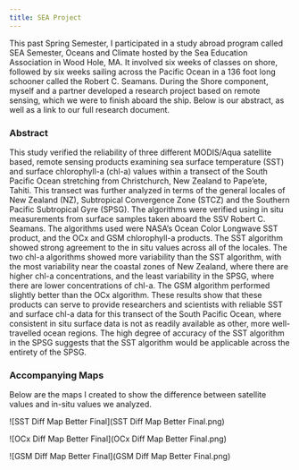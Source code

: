 ```yaml
---
title: SEA Project
---
```


This past Spring Semester, I participated in a study abroad program called SEA Semester, Oceans and Climate hosted by the Sea Education Association in Wood Hole, MA. It involved six weeks of classes on shore, followed by six weeks sailing across the Pacific Ocean in a 136 foot long schooner called the Robert C. Seamans. During the Shore component, myself and a partner developed a research project based on remote sensing, which we were to finish aboard the ship. Below is our abstract, as well as a link to our full research document.

### Abstract

This study verified the reliability of three different MODIS/Aqua satellite based, remote sensing products examining sea surface temperature (SST) and surface chlorophyll-a (chl-a) values within a transect of the South Pacific Ocean stretching from Christchurch, New Zealand to Pape’ete, Tahiti. This transect was further analyzed in terms of the general locales of New Zealand (NZ), Subtropical Convergence Zone (STCZ) and the Southern Pacific Subtropical Gyre (SPSG). The algorithms were verified using in situ measurements from surface samples taken aboard the SSV Robert C. Seamans. The algorithms used were NASA’s Ocean Color Longwave SST product, and the OCx and GSM chlorophyll-a products. The SST algorithm showed strong agreement to the in situ values across all of the locales. The two chl-a algorithms showed more variability than the SST algorithm, with the most variability near the coastal zones of New Zealand, where there are higher chl-a concentrations, and the least variability in the SPSG, where there are lower concentrations of chl-a. The GSM algorithm performed slightly better than the OCx algorithm. These results show that these products can serve to provide researchers and scientists with reliable SST and surface chl-a data for this transect of the South Pacific Ocean, where consistent in situ surface data is not as readily available as other, more well-travelled ocean regions. The high degree of accuracy of the SST algorithm in the SPSG suggests that the SST algorithm would be applicable across the entirety of the SPSG. 

### Accompanying Maps

Below are the maps I created to show the difference between satellite values and in-situ values we analyzed.

![SST Diff Map Better Final](SST Diff Map Better Final.png)

![OCx Diff Map Better Final](OCx Diff Map Better Final.png)

![GSM Diff Map Better Final](GSM Diff Map Better Final.png)
